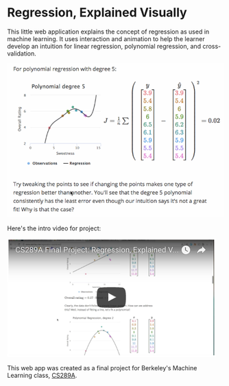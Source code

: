 Regression, Explained Visually
=====================

This little web application explains the concept of regression as used in
machine learning. It uses interaction and animation to help the learner develop
an intuition for linear regression, polynomial regression, and
cross-validation.

![recording](gifs/recording.gif)

Here's the intro video for project:

[![video](gifs/video.png)](https://youtu.be/vZ9kInQrq-c)

This web app was created as a final project for Berkeley's Machine Learning
class, [CS289A][289].

[289]: https://people.eecs.berkeley.edu/~jrs/189/
